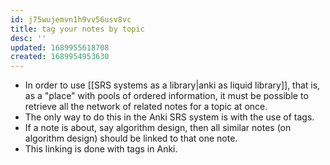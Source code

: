 ```yaml
---
id: j75wujemvn1h9vv56usv8vc
title: tag your notes by topic
desc: ''
updated: 1689955618708
created: 1689954953630
---
```


- In order to use [[SRS systems as a library|anki as liquid library]], that is, as a "place" with pools of ordered information, it must be possible to retrieve all the network of related notes for a topic at once.
- The only way to do this in the Anki SRS system is with the use of tags.
- If a note is about, say algorithm design, then all similar notes (on algorithm design) should be linked to that one note.
- This linking is done with tags in Anki.
